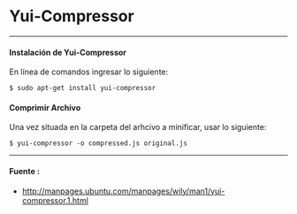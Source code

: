 # Yui-Compressor

---

#### Instalación de Yui-Compressor

En línea de comandos ingresar lo siguiente:

    $ sudo apt-get install yui-compressor

#### Comprimir Archivo

Una vez situada en la carpeta del arhcivo a minificar, usar lo siguiente:

    $ yui-compressor -o compressed.js original.js    
    
---

#### Fuente : 

+ http://manpages.ubuntu.com/manpages/wily/man1/yui-compressor.1.html